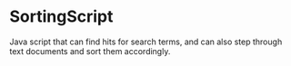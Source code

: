 # SortingScript
Java script that can find hits for search terms, and can also step through text documents and sort them accordingly.
